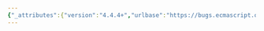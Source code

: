 ```yaml
---
{"_attributes":{"version":"4.4.4+","urlbase":"https://bugs.ecmascript.org/","maintainer":"dherman@mozilla.com"},"bug":{"bug_id":4222,"creation_ts":"2015-03-27 03:24:00 -0700","short_desc":"Missing word in section 25.1.1.2","delta_ts":"2015-04-03 12:35:30 -0700","product":"Draft for 6th Edition","component":"editorial issue","version":"Rev 36: March 17, 2015 Release Candidate 3","rep_platform":"All","op_sys":"All","bug_status":"RESOLVED","resolution":"FIXED","priority":"Normal","bug_severity":"enhancement","everconfirmed":true,"reporter":"a.d.bergi","assigned_to":{"uid":"allen","name":"Allen Wirfs-Brock"},"long_desc":[{"commentid":13939,"comment_count":0,"who":"a.d.bergi","bug_when":"2015-03-27 03:24:16 -0700","thetext":"In Table 54 — Iterator Interface Optional Properties, two \"is\" are missing and one is too much:\n\"have a done property whose value true\"\n\"a value property is the value passed as the argument of the return method\"\n\"have a done property whose value true\"\n\nSuggested:\n\n\"have a done property whose value is true\"\nand\n\"a value property with the value passed as the argument to the return method\""},{"commentid":13966,"comment_count":1,"who":{"uid":"allen","name":"Allen Wirfs-Brock"},"bug_when":"2015-03-31 13:08:39 -0700","thetext":"fixed in rev37 editor's draft"},{"commentid":14043,"comment_count":2,"who":{"uid":"allen","name":"Allen Wirfs-Brock"},"bug_when":"2015-04-03 12:35:30 -0700","thetext":"In Rev37"}]}}
---
```

